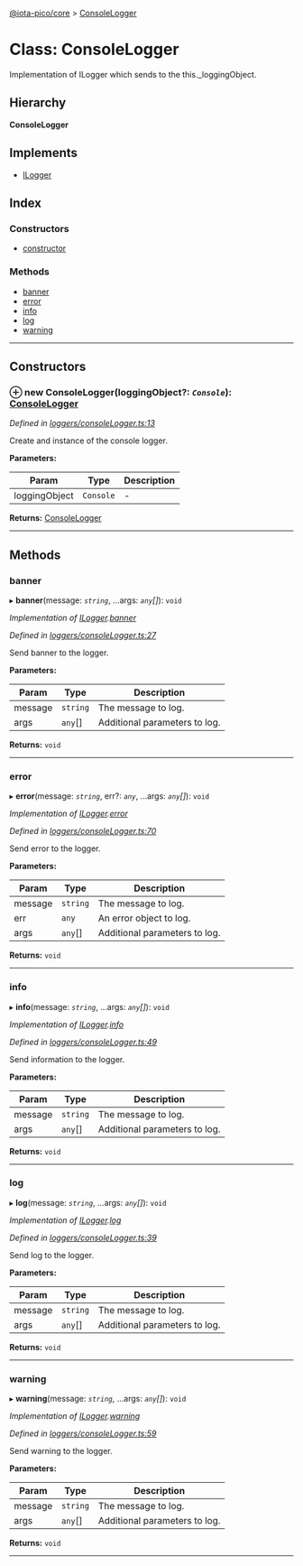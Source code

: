 [@iota-pico/core](../README.md) > [ConsoleLogger](../classes/consolelogger.md)

# Class: ConsoleLogger

Implementation of ILogger which sends to the this._loggingObject.

## Hierarchy

**ConsoleLogger**

## Implements

* [ILogger](../interfaces/ilogger.md)

## Index

### Constructors

* [constructor](consolelogger.md#constructor)

### Methods

* [banner](consolelogger.md#banner)
* [error](consolelogger.md#error)
* [info](consolelogger.md#info)
* [log](consolelogger.md#log)
* [warning](consolelogger.md#warning)

---

## Constructors

<a id="constructor"></a>

### ⊕ **new ConsoleLogger**(loggingObject?: *`Console`*): [ConsoleLogger](consolelogger.md)

*Defined in [loggers/consoleLogger.ts:13](https://github.com/iota-pico/core/blob/938a9ad/src/loggers/consoleLogger.ts#L13)*

Create and instance of the console logger.

**Parameters:**

| Param | Type | Description |
| ------ | ------ | ------ |
| loggingObject | `Console`   |  - |

**Returns:** [ConsoleLogger](consolelogger.md)

---

## Methods

<a id="banner"></a>

###  banner

▸ **banner**(message: *`string`*, ...args: *`any`[]*): `void`

*Implementation of [ILogger](../interfaces/ilogger.md).[banner](../interfaces/ilogger.md#banner)*

*Defined in [loggers/consoleLogger.ts:27](https://github.com/iota-pico/core/blob/938a9ad/src/loggers/consoleLogger.ts#L27)*

Send banner to the logger.

**Parameters:**

| Param | Type | Description |
| ------ | ------ | ------ |
| message | `string`   |  The message to log. |
| args | `any`[]   |  Additional parameters to log. |

**Returns:** `void`

___

<a id="error"></a>

###  error

▸ **error**(message: *`string`*, err?: *`any`*, ...args: *`any`[]*): `void`

*Implementation of [ILogger](../interfaces/ilogger.md).[error](../interfaces/ilogger.md#error)*

*Defined in [loggers/consoleLogger.ts:70](https://github.com/iota-pico/core/blob/938a9ad/src/loggers/consoleLogger.ts#L70)*

Send error to the logger.

**Parameters:**

| Param | Type | Description |
| ------ | ------ | ------ |
| message | `string`   |  The message to log. |
| err | `any`   |  An error object to log. |
| args | `any`[]   |  Additional parameters to log. |

**Returns:** `void`

___

<a id="info"></a>

###  info

▸ **info**(message: *`string`*, ...args: *`any`[]*): `void`

*Implementation of [ILogger](../interfaces/ilogger.md).[info](../interfaces/ilogger.md#info)*

*Defined in [loggers/consoleLogger.ts:49](https://github.com/iota-pico/core/blob/938a9ad/src/loggers/consoleLogger.ts#L49)*

Send information to the logger.

**Parameters:**

| Param | Type | Description |
| ------ | ------ | ------ |
| message | `string`   |  The message to log. |
| args | `any`[]   |  Additional parameters to log. |

**Returns:** `void`

___

<a id="log"></a>

###  log

▸ **log**(message: *`string`*, ...args: *`any`[]*): `void`

*Implementation of [ILogger](../interfaces/ilogger.md).[log](../interfaces/ilogger.md#log)*

*Defined in [loggers/consoleLogger.ts:39](https://github.com/iota-pico/core/blob/938a9ad/src/loggers/consoleLogger.ts#L39)*

Send log to the logger.

**Parameters:**

| Param | Type | Description |
| ------ | ------ | ------ |
| message | `string`   |  The message to log. |
| args | `any`[]   |  Additional parameters to log. |

**Returns:** `void`

___

<a id="warning"></a>

###  warning

▸ **warning**(message: *`string`*, ...args: *`any`[]*): `void`

*Implementation of [ILogger](../interfaces/ilogger.md).[warning](../interfaces/ilogger.md#warning)*

*Defined in [loggers/consoleLogger.ts:59](https://github.com/iota-pico/core/blob/938a9ad/src/loggers/consoleLogger.ts#L59)*

Send warning to the logger.

**Parameters:**

| Param | Type | Description |
| ------ | ------ | ------ |
| message | `string`   |  The message to log. |
| args | `any`[]   |  Additional parameters to log. |

**Returns:** `void`

___

